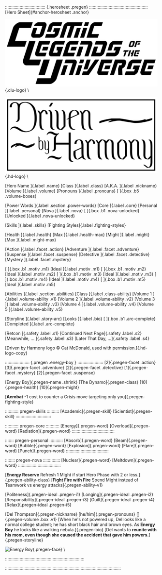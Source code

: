::::::::::::::::::::::::::::::::: {.herosheet .pregen} ::::::::::::::::::::::::::::::::::::::::::::::::
[Hero Sheet]{#anchor-herosheet .anchor}

![Cosmic Legends of the Universe](art/clu-logo-black-medium.png){.clu-logo} \ 

![Driven by Harmony](art/DrivenByHarmonyLogo.png){.hd-logo} \

[Hero Name                                                    ]{.label .name}
[Class          ]{.label .class}              [A.K.A.         ]{.label .nickname}
[Volume         ]{.label .volume}             [Pronouns       ]{.label .pronouns}
[               ]{.box .b5 .volume-boxes}

[Power Words                                                  ]{.label .section .power-words}
[Core           ]{.label .core}               [Personal       ]{.label .personal}
[Nova           ]{.label .nova}
[               ]{.box .b1 .nova-unlocked}    [Unlocked       ]{.label .nova-unlocked}

[Skills         ]{.label .skills}             [Fighting Styles]{.label .fighting-styles}

[Health         ]{.label .health}             [Max            ]{.label .health-max}
[Might          ]{.label .might}              [Max            ]{.label .might-max}

[Action         ]{.label .facet .action}      [Adventure      ]{.label .facet .adventure}
[Suspense       ]{.label .facet .suspense}    [Detective      ]{.label .facet .detective} 
[Mystery                                                      ]{.label .facet .mystery}

[               ]{.box .b1 .motiv .m1}        [Ideal          ]{.label .motiv .m1}
[               ]{.box .b1 .motiv .m2}        [Ideal          ]{.label .motiv .m2}
[               ]{.box .b1 .motiv .m3}        [Ideal          ]{.label .motiv .m3}
[               ]{.box .b1 .motiv .m4}        [Ideal          ]{.label .motiv .m4}
[               ]{.box .b1 .motiv .m5}        [Ideal          ]{.label .motiv .m5}

[Abilities                                                    ]{.label .section .abilities}
[Class          ]{.label .class-ability}      [Volume 1       ]{.label .volume-ability .v1}
[Volume 2       ]{.label .volume-ability .v2} [Volume 3       ]{.label .volume-ability .v3}
[Volume 4       ]{.label .volume-ability .v4} [Volume 5       ]{.label .volume-ability .v5}

[Storyline      ]{.label .story-arc}          [Looks          ]{.label .bio}
[               ]{.box .b1 .arc-complete}     [Completed      ]{.label .arc-complete}


[Retcon         ]{.safety .label .s1}     [Continued Next Page]{.safety .label .s2}
[Meanwhile, ... ]{.safety .label .s3}     [Later That Day, ...]{.safety .label .s4}

[Driven by Harmony logo &copy; Cat McDonald, used with permission.]{.hd-logo-copy}

:::::::::::::::::::: {.pregen .energy-boy } :::::::::::::::::::::
[2]{.pregen-facet .action}
[3]{.pregen-facet .adventure}
[2]{.pregen-facet .detective}
[1]{.pregen-facet .mystery}
[2]{.pregen-facet .suspense}

[Energy Boy]{.pregen-name .shrink}
[The Dynamo]{.pregen-class}
[10]{.pregen-health}
[10]{.pregen-might}

[**Acrobat** -1 cost to counter a Crisis move targeting only you]{.pregen-fighting-style}

::::::::::: pregen-skills ::::::::::
[Academic]{.pregen-skill}
[Scientist]{.pregen-skill}
:::::::::::::::::::::::::::::

::::::::::: pregen-core :::::::::::
[Energy]{.pregen-word}
[Overload]{.pregen-word}
[Radiation]{.pregen-word}
:::::::::::::::::::::::::::::::::::

::::::: pregen-personal :::::::::::
[Absorb]{.pregen-word}
[Beam]{.pregen-word}
[Bubble]{.pregen-word}
[Explosion]{.pregen-word}
[Flare]{.pregen-word}
[Punch]{.pregen-word}
:::::::::::::::::::::::::::::::::::

:::::::: pregen-nova ::::::::::::::
[Nuclear]{.pregen-word}
[Meltdown]{.pregen-word}
:::::::::::::::::::::::::::::::::::

[**Energy Reserve** Refresh 1 Might if start Hero Phase with 2 or less.]{.pregen-ability-class}
[**Fight Fire with Fire** Spend Might instead of Teamwork vs energy attacks]{.pregen-ability-v1}

[Politeness]{.pregen-ideal .pregen-i1}
[Longing]{.pregen-ideal .pregen-i2}
[Responsibility]{.pregen-ideal .pregen-i3}
[Guilt]{.pregen-ideal .pregen-i4}
[Relax]{.pregen-ideal .pregen-i5}

[Del Thompson]{.pregen-nickname}
[he/him]{.pregen-pronouns}
[]{.pregen-volume .box .v1}
[When he's not powered up, Del looks like a normal college student;
he has short black hair and brown eyes. As **Energy Boy** he looks
like a walking nebula.]{.pregen-bio}
[Del wants to **reunite with his mom, even though she caused
the accident that gave him powers.**]{.pregen-storyline}

![Energy Boy](art/jeshields/energy_boy_face.png){.pregen-face} \ 

:::::::::::::::::::::::::::::::::::::::::::::::::::::::::::::::::

:::::::::::::::::::::::::::::::::::::::::::::::::::::::::::::::::::::::::::::::::::::::::::::::

